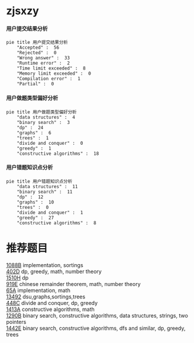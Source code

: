 # zjsxzy

<!-- tabs:start -->



#### **用户提交结果分析**

```mermaid
pie title 用户提交结果分析
    "Accepted" :  56
    "Rejected" :  0
    "Wrong answer" :  33
    "Runtime error" :  2
    "Time limit exceeded" :  8
    "Memory limit exceeded" :  0
    "Compilation error" :  1
    "Partial" :  0
```

#### **用户做题类型偏好分析**

```mermaid
pie title 用户做题类型偏好分析
    "data structures" :  4
    "binary search" :  3
    "dp" :  24
    "graphs" :  6
    "trees" :  1
    "divide and conquer" :  0
    "greedy" :  1
    "constructive algorithms" :  18
```
#### **用户错题知识点分析**

```mermaid
pie title 用户错题知识点分析
    "data structures" :  11
    "binary search" :  11
    "dp" :  12
    "graphs" :  10
    "trees" :  0
    "divide and conquer" :  1
    "greedy" :  27
    "constructive algorithms" :  8
```



<!-- tabs:end -->
# 推荐题目
[1088B](https://codeforces.com/contest/1088/problem/B)		implementation,
                        sortings		  
[402D](https://codeforces.com/contest/402/problem/D)		dp,
                        greedy,
                        math,
                        number theory		  
[1510H](https://codeforces.com/contest/1510/problem/H)		dp		  
[919E](https://codeforces.com/contest/919/problem/E)		chinese remainder theorem,
                        math,
                        number theory		  
[65A](https://codeforces.com/contest/65/problem/A)		implementation,
                        math		  
[13492](https://codeforces.com/contest/1349/problem/2)		dsu,graphs,sortings,trees		  
[448C](https://codeforces.com/contest/448/problem/C)		divide and conquer,
                        dp,
                        greedy		  
[1413A](https://codeforces.com/contest/1413/problem/A)		constructive algorithms,
                        math		  
[1290B](https://codeforces.com/contest/1290/problem/B)		binary search,
                        constructive algorithms,
                        data structures,
                        strings,
                        two pointers		  
[1442E](https://codeforces.com/contest/1442/problem/E)		binary search,
                        constructive algorithms,
                        dfs and similar,
                        dp,
                        greedy,
                        trees		  
